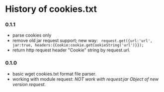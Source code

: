 History of cookies.txt
=====
### 0.1.1
* parse cookies only
* remove old jar request support; new way: ``` request.get({url:'url', jar:true, headers:{Cookie:cookie.getCookieString('url')}});```
* return http request header "Cookie" string by request.url.

### 0.1.0
* basic wget cookies.txt format file parser.
* working with module request: _NOT work with request:jar Object of new version request_.
